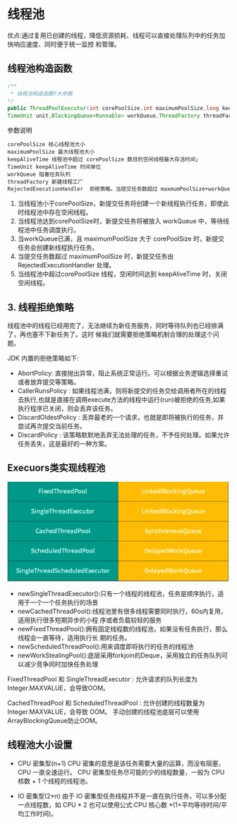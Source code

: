 # 线程池
优点:通过复用已创建的线程，降低资源损耗、线程可以直接处理队列中的任务加快响应速度、同时便于统一监控 和管理。
 
## 线程池构造函数
```java
/**
 * 线程池构造函数7大参数
*/
public ThreadPoolExecutor(int corePoolSize,int maximumPoolSize,long keepAliveTime,
TimeUnit unit,BlockingQueue<Runnable> workQueue,ThreadFactory threadFactory, RejectedExecutionHandler handler) {}


```
参数说明
```bash
corePoolSize 核心线程池大小
maximumPoolSize 最大线程池大小
keepAliveTime 线程池中超过 corePoolSize 数目的空闲线程最大存活时间;
TimeUnit keepAliveTime 时间单位
workQueue 阻塞任务队列
threadFactory 新建线程工厂
RejectedExecutionHandler  拒绝策略。当提交任务数超过 maxmumPoolSize+workQueue 之和时，任务会交给RejectedExecutionHandler 来处理
```

1. 当线程池小于corePoolSize，新提交任务将创建一个新线程执行任务，即使此时线程池中存在空闲线程。
2. 当线程池达到corePoolSize时，新提交任务将被放入 workQueue 中，等待线程池中任务调度执行。
3. 当workQueue已满，且 maximumPoolSize 大于 corePoolSize 时，新提交任务会创建新线程执行任务。 
4. 当提交任务数超过 maximumPoolSize 时，新提交任务由 RejectedExecutionHandler 处理。
5. 当线程池中超过corePoolSize 线程，空闲时间达到 keepAliveTime 时，关闭空闲线程。


## 3. 线程拒绝策略
线程池中的线程已经用完了，无法继续为新任务服务，同时等待队列也已经排满了，再也塞不下新任务了。这时 候我们就需要拒绝策略机制合理的处理这个问题。

JDK 内置的拒绝策略如下:
* AbortPolicy: 直接抛出异常，阻止系统正常运行。可以根据业务逻辑选择重试或者放弃提交等策略。 
* CallerRunsPolicy : 如果线程池满，则将新提交的任务交给调用者所在的线程去执行,也就是直接在调用execute方法的线程中运行(run)被拒绝的任务,如果执行程序已关闭，则会丢弃该任务。
* DiscardOldestPolicy : 丢弃最老的一个请求，也就是即将被执行的任务，并尝试再次提交当前任务。 
* DiscardPolicy : 该策略默默地丢弃无法处理的任务，不予任何处理。如果允许任务丢失，这是最好的一种方案。

## Execuors类实现线程池
![图片2](../../../src/main/resources/static/image/base/thread_pool.png)

* newSingleThreadExecutor():只有一个线程的线程池，任务是顺序执行，适用于一个一个任务执行的场景
* newCachedThreadPool():线程池里有很多线程需要同时执行，60s内复用，适用执行很多短期异步的小程
序或者负载较轻的服务
* newFixedThreadPool():拥有固定线程数的线程池，如果没有任务执行，那么线程会一直等待，适用执行长 期的任务。
* newScheduledThreadPool():用来调度即将执行的任务的线程池
* newWorkStealingPool():底层采用forkjoin的Deque，采用独立的任务队列可以减少竞争同时加快任务处理

FixedThreadPool 和 SingleThreadExecutor : 允许请求的队列⻓度为 Integer.MAXVALUE，会导致OOM。 

CachedThreadPool 和 ScheduledThreadPool : 允许创建的线程数量为 Integer.MAXVALUE，会导致 OOM。
手动创建的线程池底层可以使用ArrayBlockingQueue防止OOM。

## 线程池大小设置
* CPU 密集型(n+1)
CPU 密集的意思是该任务需要大量的运算，而没有阻塞，CPU 一直全速运行。 
CPU 密集型任务尽可能的少的线程数量，一般为 CPU 核数 + 1 个线程的线程池。

* IO 密集型(2*n)
由于 IO 密集型任务线程并不是一直在执行任务，可以多分配一点线程数，如 CPU * 2 也可以使用公式:CPU 核心数 *(1+平均等待时间/平均工作时间)。